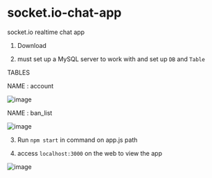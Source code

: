 # socket.io-chat-app
 socket.io realtime chat app

1. Download


2. must set up a MySQL server to work with and set up ```DB``` and ```Table```


TABLES

NAME : account

![image](https://user-images.githubusercontent.com/75168305/128642113-6545cd6f-c0bd-40ed-ac83-8ff04e8d3a37.png)

NAME : ban_list

![image](https://user-images.githubusercontent.com/75168305/128642154-96adb524-f19d-495e-97c2-6f61615d275c.png)


3. Run ```npm start``` in command on app.js path


4. access ```localhost:3000``` on the web to view the app


![image](https://user-images.githubusercontent.com/75168305/128642182-2ed5f66e-a71d-4be6-80f7-10ec4166c518.png)
